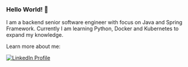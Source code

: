 ### Hello World! 👋

I am a backend senior software engineer with focus on Java and Spring Framework.
Currently I am learning Python, Docker and Kubernetes to expand my knowledge.

Learn more about me:

[![LinkedIn Profile](https://img.shields.io/badge/LinkedIn-0077B5?style=for-the-badge&logo=linkedin&logoColor=white)](https://www.linkedin.com/in/cintia-f%C3%BCl%C3%B6pn%C3%A9-kasziba-b2b862a4/)


<!--
**szintia/szintia** is a ✨ _special_ ✨ repository because its `README.md` (this file) appears on your GitHub profile.

Here are some ideas to get you started:

- 🔭 I’m currently working on ...
- 🌱 I’m currently learning ...
- 👯 I’m looking to collaborate on ...
- 🤔 I’m looking for help with ...
- 💬 Ask me about ...
- 📫 How to reach me: ...
- 😄 Pronouns: ...
- ⚡ Fun fact: ...
-->
